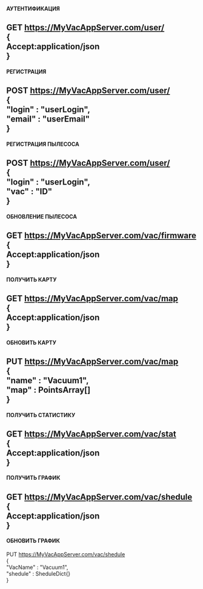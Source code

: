 #### АУТЕНТИФИКАЦИЯ
GET https://MyVacAppServer.com/user/  
{  
Accept:application/json  
}
---
#### РЕГИСТРАЦИЯ
POST https://MyVacAppServer.com/user/  
{  
"login" : "userLogin",  
"email" : "userEmail"  
}
---
#### РЕГИСТРАЦИЯ ПЫЛЕСОСА
POST https://MyVacAppServer.com/user/  
{  
"login" : "userLogin",  
"vac" : "ID"  
}
---
#### ОБНОВЛЕНИЕ ПЫЛЕСОСА
GET https://MyVacAppServer.com/vac/firmware  
{  
Accept:application/json  
}
---
#### ПОЛУЧИТЬ КАРТУ
GET https://MyVacAppServer.com/vac/map  
{  
Accept:application/json  
}
---
#### ОБНОВИТЬ КАРТУ
PUT https://MyVacAppServer.com/vac/map  
{  
"name" : "Vacuum1",  
"map" : PointsArray[]  
}
---
#### ПОЛУЧИТЬ СТАТИСТИКУ
GET https://MyVacAppServer.com/vac/stat  
{  
Accept:application/json  
}
---
#### ПОЛУЧИТЬ ГРАФИК
GET https://MyVacAppServer.com/vac/shedule  
{  
Accept:application/json  
}
---
#### ОБНОВИТЬ ГРАФИК
PUT https://MyVacAppServer.com/vac/shedule  
{  
"VacName" : "Vacuum1",  
"shedule" : SheduleDict{}  
}